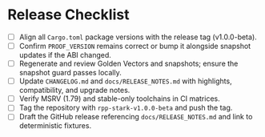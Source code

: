 # Release Checklist

- [ ] Align all `Cargo.toml` package versions with the release tag (v1.0.0-beta).
- [ ] Confirm `PROOF_VERSION` remains correct or bump it alongside snapshot updates if the ABI changed.
- [ ] Regenerate and review Golden Vectors and snapshots; ensure the snapshot guard passes locally.
- [ ] Update `CHANGELOG.md` and `docs/RELEASE_NOTES.md` with highlights, compatibility, and upgrade notes.
- [ ] Verify MSRV (1.79) and stable-only toolchains in CI matrices.
- [ ] Tag the repository with `rpp-stark-v1.0.0-beta` and push the tag.
- [ ] Draft the GitHub release referencing `docs/RELEASE_NOTES.md` and link to deterministic fixtures.
